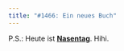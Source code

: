 ```yaml
---
title: "#1466: Ein neues Buch"
---
```


P.S.: 
Heute ist <a href="http://www.fonflatter.de/kalender"><strong>Nasentag</strong></a>. Hihi.
